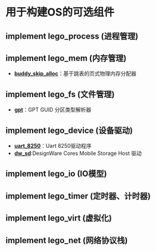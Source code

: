 # 用于构建OS的可选组件

## implement lego_process (进程管理)

## implement lego_mem (内存管理)

- **[buddy_skip_alloc](https://github.com/QIUZHILEI/buddy_skip_alloc)**：基于跳表的页式物理内存分配器

## implement lego_fs (文件管理)

- **[gpt](https://github.com/QIUZHILEI/gpt)**：GPT GUID 分区类型解析器

## implement lego_device (设备驱动)

- **[uart_8250](https://github.com/QIUZHILEI/uart_8250)**：Uart 8250驱动程序
- **[dw_sd](https://github.com/QIUZHILEI/dw_sd)**:DesignWare Cores Mobile Storage Host 驱动

## implement lego_io (IO模型)

## implement lego_timer (定时器、计时器)

## implement lego_virt (虚拟化)

## implement lego_net (网络协议栈)

